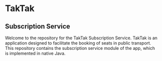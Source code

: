 
# TakTak
## Subscription Service
Welcome to the repository for the TakTak Subscription Service. TakTak is an application designed to facilitate the booking of seats in public transport. This repository contains the subscription service module of the app, which is implemented in native Java.
